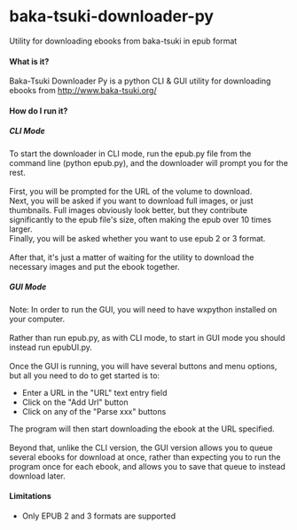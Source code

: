# baka-tsuki-downloader-py
Utility for downloading ebooks from baka-tsuki in epub format
<br>
<h4>What is it?</h4>

Baka-Tsuki Downloader Py is a python CLI & GUI utility for downloading ebooks from http://www.baka-tsuki.org/<br>

<h4>How do I run it?</h4>

<h5>CLI Mode</h5>

To start the downloader in CLI mode, run the epub.py file from the command line (python epub.py), and the downloader will prompt you for the rest.<br>
<br>
First, you will be prompted for the URL of the volume to download.<br>
Next, you will be asked if you want to download full images, or just thumbnails. Full images obviously look better, but they contribute significantly to the epub file's size, often making the epub over 10 times larger.<br>
Finally, you will be asked whether you want to use epub 2 or 3 format.<br>
<br>
After that, it's just a matter of waiting for the utility to download the necessary images and put the ebook together.

<h5>GUI Mode</h5>

Note: In order to run the GUI, you will need to have wxpython installed on your computer.<br>
<br>
Rather than run epub.py, as with CLI mode, to start in GUI mode you should instead run epubUI.py.<br>
<br>
Once the GUI is running, you will have several buttons and menu options, but all you need to do to get started is to:<br>
<ul>
	<li>Enter a URL in the "URL" text entry field</li>
	<li>Click on the "Add Url" button</li>
	<li>Click on any of the "Parse xxx" buttons</li>
</ul>
The program will then start downloading the ebook at the URL specified.<br>
<br>
Beyond that, unlike the CLI version, the GUI version allows you to queue several ebooks for download at once, rather than expecting you to run the program once for each ebook, and allows you to save that queue to instead download later.<br>

<h4>Limitations</h4>
<ul>
<li>Only EPUB 2 and 3 formats are supported</li>
</ul>


<br>
